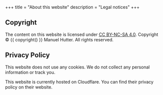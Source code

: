 +++
title = "About this website"
description = "Legal notices"
+++

## Copyright

The content on this website is licensed under [CC BY-NC-SA 4.0](http://creativecommons.org/licenses/by-nc-sa/4.0/).
Copyright &copy; {{ copyright() }} Manuel Hutter. All rights reserved.


## Privacy Policy

This website does not use any cookies. We do not collect any personal information or track you.

This website is currently hosted on Cloudflare. You can find their privacy policy on their website.

